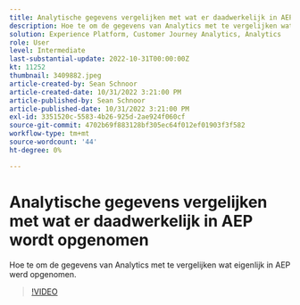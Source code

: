 ```yaml
---
title: Analytische gegevens vergelijken met wat er daadwerkelijk in AEP wordt opgenomen
description: Hoe te om de gegevens van Analytics met te vergelijken wat eigenlijk in AEP werd opgenomen
solution: Experience Platform, Customer Journey Analytics, Analytics
role: User
level: Intermediate
last-substantial-update: 2022-10-31T00:00:00Z
kt: 11252
thumbnail: 3409882.jpeg
article-created-by: Sean Schnoor
article-created-date: 10/31/2022 3:21:00 PM
article-published-by: Sean Schnoor
article-published-date: 10/31/2022 3:21:00 PM
exl-id: 3351520c-5583-4b26-925d-2ae924f060cf
source-git-commit: 4702b69f883128bf305ec64f012ef01903f3f582
workflow-type: tm+mt
source-wordcount: '44'
ht-degree: 0%

---
```


# Analytische gegevens vergelijken met wat er daadwerkelijk in AEP wordt opgenomen

Hoe te om de gegevens van Analytics met te vergelijken wat eigenlijk in AEP werd opgenomen.

>[!VIDEO](https://video.tv.adobe.com/v/3409882/?quality=12&learn=on)
